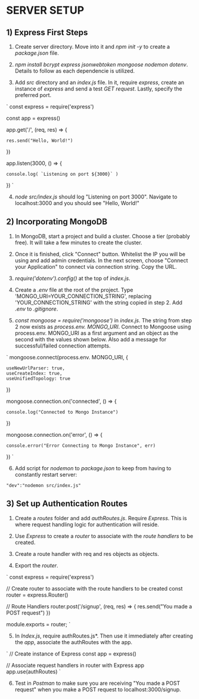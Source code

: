 # SERVER SETUP

## 1) Express First Steps

1) Create server directory. Move into it and *npm init -y* to create a *package.json* file.

2) *npm install bcrypt express jsonwebtoken mongoose nodemon dotenv*. Details to follow as each dependencie is utilized.

3) Add *src* directory and an *index.js* file. In it, require *express*, create an instance of *express* and send a test *GET request*. Lastly, specify the preferred port.

`
const express = require('express')

const app = express()

app.get('/', (req, res) => {

    res.send("Hello, World!")

})

app.listen(3000, () => {

    console.log( `Listening on port ${3000}` )

})
`

4) *node src/index.js* should log "Listening on port 3000". Navigate to localhost:3000 and you should see "Hello, World!"

## 2) Incorporating MongoDB

1) In MongoDB, start a project and build a cluster. Choose a tier (probably free). It will take a few minutes to create the cluster.

2) Once it is finished, click "Connect" button. Whitelist the IP you will be using and add admin credentials. In the next screen, choose "Connect your Application" to connect via connection string. Copy the URL.

3) *require('dotenv').config()* at the top of *index.js*.

4) Create a *.env* file at the root of the project. Type 'MONGO_URI=YOUR_CONNECTION_STRING', replacing 'YOUR_CONNECTION_STRING' with the string copied in step 2. Add *.env* to *.gitignore*.

5) *const mongoose = require('mongoose')* in *index.js*. The string from step 2 now exists as *process.env. MONGO_URI*. Connect to Mongoose using process.env. MONGO_URI as a first argument and an object as the second with the values shown below. Also add a message for successful/failed connection attempts.

`
mongoose.connect(process.env. MONGO_URI, {

    useNewUrlParser: true,
    useCreateIndex: true,
    useUnifiedTopology: true

})

mongoose.connection.on('connected', () => {

    console.log("Connected to Mongo Instance")

})

mongoose.connection.on('error', () => {

    console.error("Error Connecting to Mongo Instance", err)

})
`

6) Add script for *nodemon* to *package.json* to keep from having to constantly restart server:

`
"dev":"nodemon src/index.js"
`

## 3) Set up Authentication Routes
1) Create a *routes* folder and add *authRoutes.js*. Require *Express*. This is where request handling logic for authentication will reside.

2) Use *Express* to create a *router* to associate with the *route handlers* to be created.

3) Create a route handler with req and res objects as objects.

4) Export the *router*.

`
const express = require('express')

// Create router to associate with the route handlers to be created
const router = express.Router()

// Route Handlers
router.post('/signup', (req, res) => {
    res.send("You made a POST request")
})

module.exports = router;
`

5) In *Index.js*, require authRoutes.js*. Then use it immediately after creating the *app*, associate the authRoutes with the app.

`
// Create instance of Express
const app = express()

// Associate request handlers in router with Express app
app.use(authRoutes)
`

6) Test in *Postman* to make sure you are receiving "You made a POST request" when you make a POST request to localhost:3000/signup.
